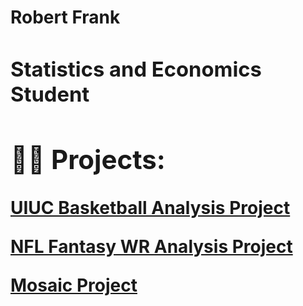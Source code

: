 <h1>Robert Frank <br/><a <h1>
<h3> Statistics and Economics Student</h3>

<h2>👨‍💻 Projects:</h2>

[UIUC Basketball Analysis Project](https://github.com/robertfrank1007/Illinois-Baketball-Project)

[NFL Fantasy WR Analysis Project](https://github.com/robertfrank1007/NFL-Fantasy-Wide-Receiver-Analysis-Project)

[Mosaic Project](https://github.com/robertfrank1007/Mosaic-Project/tree/main)

